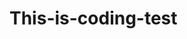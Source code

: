 # This-is-coding-test
     
  
    
 
   
    
        
           
                 
                
                 
     
                 
           
            
         
      
    
